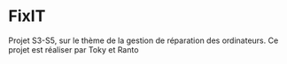 # FixIT
Projet S3-S5, sur le thème de la gestion de réparation des ordinateurs. Ce projet est réaliser par Toky et Ranto 
